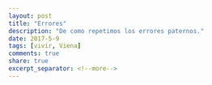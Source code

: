 ```yaml
---
layout: post
title: "Errores"
description: "De como repetimos los errores paternos."
date: 2017-5-9
tags: [vivir, Viena]
comments: true
share: true
excerpt_separator: <!--more-->
---
```


